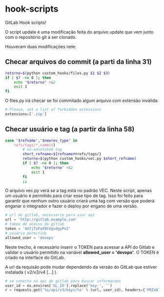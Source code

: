 # hook-scripts
GitLab Hook scripts!

O script update é uma modificação feita do arquivo update que vem junto com o repositório git a ser clonado.

Houveram duas modificações nele:

## Checar arquivos do commit (a parti da linha 31)
```sh
retorno=$(python custom_hooks/files.py $1 $2 $3)
if [ $? -ne 0 ]; then
    echo "$retorno" >&2
    exit 1
fi
```

O files.py irá checar se foi commitado algum arquivo com extensão inválida:

```python
# Please, set a list of forbidden extensions
extensions=['.zip']
```

## Checar usuário e tag (a partir da linha 58)
```sh
case "$refname","$newrev_type" in
    refs/tags/*,commit)
        # un-annotated tag
        short_refname=${refname##refs/tags/}
        retorno=$(python custom_hooks/vec.py $short_refname)
        if [ $? -ne 0 ]; then
            echo "$retorno" >&2
            exit 1
        fi
        ;;
```

O arquivo vec.py verá se a tag está no padrão VEC. Neste script, apenas um usuário é permitido para criar esse tipo de tag. Isso foi feito para garantir que nenhum outro usuário criará uma tag com versão que poderá enganar o integrador e fazer o deploy por engano de uma versão.

```python
# url do gitlab, necessario para usar api
url = 'http://gitlab.example.com'
# token de acesso do gitlab
token = '4G7jTzFaX9CUgsdgyPv2'
# usuario permitido
allowed_user = 'devops'
```

Neste trecho, é necessário inserir o TOKEN para acessar a API do Gitlab e validar o usuário permitido na variável **allowed_user = 'devops'**. O TOKEN é criado na interface do GitLab.

A url da requisão pode mudar dependendo da versão do GitLab que estiver instalada ( v2/v3/v4 [...] ).
```python 
# se conecta na api do gitlab para buscar informacoes
user_id = os.environ['GL_ID'].replace('key-', '')
r = requests.get('%s/api/v3/keys/%s' % (url, user_id), headers={'PRIVATE-TOKEN': token})
```